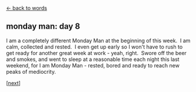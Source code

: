 <script>document.title="𝗯𝟮𝟮 | monday man: day 8"</script>
<div class="goback">
<a href="/words/">&larr; back to words</a>
</div>
<h2>
monday man: day 8</h2>
<p>I am a completely different Monday Man at the beginning of this week.&nbsp; I am calm, collected and rested.&nbsp; I even get up early so I won't have to rush to get ready for another great week at work - yeah, right.&nbsp; Swore off the beer and smokes, and went to sleep at a reasonable time each night this last weekend, for I am Monday Man - rested, bored and ready to reach new peaks of mediocrity.</p>
<p>[<a href="/words/mondayman3/">next</a>]</p>
	